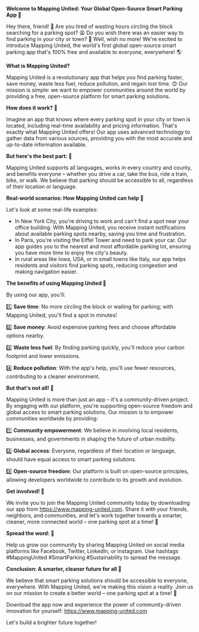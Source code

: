 **Welcome to Mapping United: Your Global Open-Source Smart Parking App 🚀**

Hey there, friend! 👋 Are you tired of wasting hours circling the block searching for a parking spot? 😩 Do you wish there was an easier way to find parking in your city or town? 🤔 Well, wish no more! We're excited to introduce Mapping United, the world's first global open-source smart parking app that's 100% free and available to everyone, everywhere! 🌎

**What is Mapping United?**

Mapping United is a revolutionary app that helps you find parking faster, save money, waste less fuel, reduce pollution, and regain lost time. 😊 Our mission is simple: we want to empower communities around the world by providing a free, open-source platform for smart parking solutions.

**How does it work? 🤔**

Imagine an app that knows where every parking spot in your city or town is located, including real-time availability and pricing information. That's exactly what Mapping United offers! Our app uses advanced technology to gather data from various sources, providing you with the most accurate and up-to-date information available.

**But here's the best part: 🤩**

Mapping United supports all languages, works in every country and county, and benefits everyone – whether you drive a car, take the bus, ride a train, bike, or walk. We believe that parking should be accessible to all, regardless of their location or language.

**Real-world scenarios: How Mapping United can help 🌟**

Let's look at some real-life examples:

* In New York City, you're driving to work and can't find a spot near your office building. With Mapping United, you receive instant notifications about available parking spots nearby, saving you time and frustration.
* In Paris, you're visiting the Eiffel Tower and need to park your car. Our app guides you to the nearest and most affordable parking lot, ensuring you have more time to enjoy the city's beauty.
* In rural areas like Iowa, USA, or in small towns like Italy, our app helps residents and visitors find parking spots, reducing congestion and making navigation easier.

**The benefits of using Mapping United 🌈**

By using our app, you'll:

1️⃣ **Save time**: No more circling the block or waiting for parking; with Mapping United, you'll find a spot in minutes!

2️⃣ **Save money**: Avoid expensive parking fees and choose affordable options nearby.

3️⃣ **Waste less fuel**: By finding parking quickly, you'll reduce your carbon footprint and lower emissions.

4️⃣ **Reduce pollution**: With the app's help, you'll use fewer resources, contributing to a cleaner environment.

**But that's not all! 🤝**

Mapping United is more than just an app – it's a community-driven project. By engaging with our platform, you're supporting open-source freedom and global access to smart parking solutions. Our mission is to empower communities worldwide by providing:

1️⃣ **Community empowerment**: We believe in involving local residents, businesses, and governments in shaping the future of urban mobility.

2️⃣ **Global access**: Everyone, regardless of their location or language, should have equal access to smart parking solutions.

3️⃣ **Open-source freedom**: Our platform is built on open-source principles, allowing developers worldwide to contribute to its growth and evolution.

**Get involved! 🤝**

We invite you to join the Mapping United community today by downloading our app from https://www.mapping-united.com. Share it with your friends, neighbors, and communities, and let's work together towards a smarter, cleaner, more connected world – one parking spot at a time! 🌈

**Spread the word: 📢**

Help us grow our community by sharing Mapping United on social media platforms like Facebook, Twitter, LinkedIn, or Instagram. Use hashtags #MappingUnited #SmartParking #Sustainability to spread the message.

**Conclusion: A smarter, cleaner future for all 🌟**

We believe that smart parking solutions should be accessible to everyone, everywhere. With Mapping United, we're making this vision a reality. Join us on our mission to create a better world – one parking spot at a time! 🚀

Download the app now and experience the power of community-driven innovation for yourself: https://www.mapping-united.com

Let's build a brighter future together!
